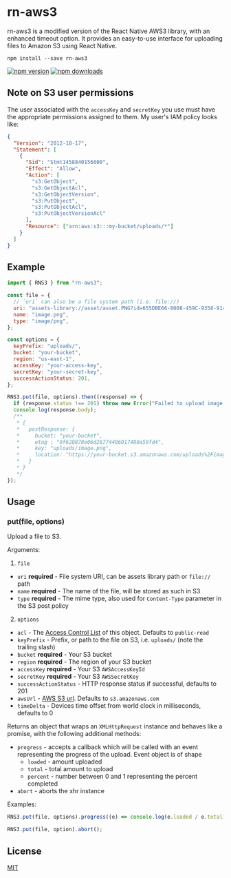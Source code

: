 # rn-aws3

rn-aws3 is a modified version of the React Native AWS3 library, with an enhanced timeout option. It provides an easy-to-use interface for uploading files to Amazon S3 using React Native.

```
npm install --save rn-aws3
```

[![npm version](https://img.shields.io/npm/v/react-native-aws3.svg?style=flat-square)](https://www.npmjs.com/package/rn-aws3)
[![npm downloads](https://img.shields.io/npm/dm/react-native-aws3.svg?style=flat-square)](https://www.npmjs.com/package/rn-aws3)

## Note on S3 user permissions

The user associated with the `accessKey` and `secretKey` you use must have the appropriate permissions assigned to them. My user's IAM policy looks like:

```json
{
  "Version": "2012-10-17",
  "Statement": [
    {
      "Sid": "Stmt1458840156000",
      "Effect": "Allow",
      "Action": [
        "s3:GetObject",
        "s3:GetObjectAcl",
        "s3:GetObjectVersion",
        "s3:PutObject",
        "s3:PutObjectAcl",
        "s3:PutObjectVersionAcl"
      ],
      "Resource": ["arn:aws:s3:::my-bucket/uploads/*"]
    }
  ]
}
```

## Example

```javascript
import { RNS3 } from "rn-aws3";

const file = {
  // `uri` can also be a file system path (i.e. file://)
  uri: "assets-library://asset/asset.PNG?id=655DBE66-8008-459C-9358-914E1FB532DD&ext=PNG",
  name: "image.png",
  type: "image/png",
};

const options = {
  keyPrefix: "uploads/",
  bucket: "your-bucket",
  region: "us-east-1",
  accessKey: "your-access-key",
  secretKey: "your-secret-key",
  successActionStatus: 201,
};

RNS3.put(file, options).then((response) => {
  if (response.status !== 201) throw new Error("Failed to upload image to S3");
  console.log(response.body);
  /**
   * {
   *   postResponse: {
   *     bucket: "your-bucket",
   *     etag : "9f620878e06d28774406017480a59fd4",
   *     key: "uploads/image.png",
   *     location: "https://your-bucket.s3.amazonaws.com/uploads%2Fimage.png"
   *   }
   * }
   */
});
```

## Usage

### put(file, options)

Upload a file to S3.

Arguments:

1. `file`

- `uri` **required** - File system URI, can be assets library path or `file://` path
- `name` **required** - The name of the file, will be stored as such in S3
- `type` **required** - The mime type, also used for `Content-Type` parameter in the S3 post policy

2. `options`

- `acl` - The [Access Control List](http://docs.aws.amazon.com/AmazonS3/latest/dev/acl-overview.html) of this object. Defaults to `public-read`
- `keyPrefix` - Prefix, or path to the file on S3, i.e. `uploads/` (note the trailing slash)
- `bucket` **required** - Your S3 bucket
- `region` **required** - The region of your S3 bucket
- `accessKey` **required** - Your S3 `AWSAccessKeyId`
- `secretKey` **required** - Your S3 `AWSSecretKey`
- `successActionStatus` - HTTP response status if successful, defaults to 201
- `awsUrl` - [AWS S3 url](http://docs.aws.amazon.com/general/latest/gr/rande.html#s3_region). Defaults to `s3.amazonaws.com`
- `timeDelta` - Devices time offset from world clock in milliseconds, defaults to 0

Returns an object that wraps an `XMLHttpRequest` instance and behaves like a promise, with the following additional methods:

- `progress` - accepts a callback which will be called with an event representing the progress of the upload. Event object is of shape
  - `loaded` - amount uploaded
  - `total` - total amount to upload
  - `percent` - number between 0 and 1 representing the percent completed
- `abort` - aborts the xhr instance

Examples:

```javascript
RNS3.put(file, options).progress((e) => console.log(e.loaded / e.total)); // or console.log(e.percent)

RNS3.put(file, option).abort();
```

<!-- ## TODO

- [ ] Support `DeleteObject` and (authenticated) `GetObject` operations. -->

## License

[MIT](https://github.com/n53337/rn-aws3/blob/master/LICENSE.txt)
